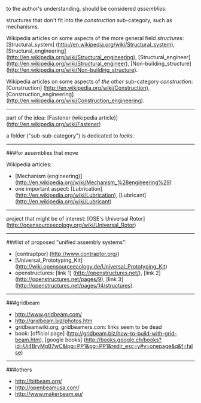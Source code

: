 to the author's understanding, should be considered *assemblies*:

structures that don't fit into the *construction* sub-category, such as mechanisms.

Wikipedia articles on some aspects of the more general field *structures*: [Structural_system] (http://en.wikipedia.org/wiki/Structural_system), [Structural_engineering] (http://en.wikipedia.org/wiki/Structural_engineering), [Structural_engineer] (http://en.wikipedia.org/wiki/Structural_engineer), [Non-building_structure] (http://en.wikipedia.org/wiki/Non-building_structure).

Wikipedia articles on some aspects of *the other* sub-category *construction*: [Construction] (http://en.wikipedia.org/wiki/Construction), [Construction_engineering] (http://en.wikipedia.org/wiki/Construction_engineering).

****************

part of the idea: [Fastener (wikipedia article)] (http://en.wikipedia.org/wiki/Fastener)

a folder ("sub-sub-category") is dedicated to *locks*.

****************

###for assemblies that move

Wikipedia articles:

- [Mechanism (engineering)] (http://en.wikipedia.org/wiki/Mechanism_%28engineering%29)
- one important aspect: [Lubrication] (http://en.wikipedia.org/wiki/Lubrication), [Lubricant] (http://en.wikipedia.org/wiki/Lubricant)

***************

project that might be of interest: [OSE's Universal Rotor] (http://opensourceecology.org/wiki/Universal_Rotor)

***************

###list of proposed "unified assembly systems":

- [contraptpor] (http://www.contraptor.org/)
- [Universal_Prototyping_Kit] (http://wiki.opensourceecology.de/Universal_Prototyping_Kit)
- openstructures: [link 1] (http://openstructures.net/), [link 2] (http://openstructures.net/pages/9), [link 3] (http://openstructures.net/pages/14/structures).

***************

###gridbeam

- http://www.gridbeam.com/
- http://gridbeam.biz/photos.htm
- gridbeamwiki.org, gridbeamers.com: links seem to be dead
- book: [official page] (http://gridbeam.biz/how-to-build-with-grid-beam.htm), [google books] (http://books.google.ch/books?id=Ui4BryMgB7wC&lpg=PP1&pg=PP1&redir_esc=y#v=onepage&q&f=false)

******************

###others

- http://bitbeam.org/
- http://openbeamusa.com/
- http://www.makerbeam.eu/
